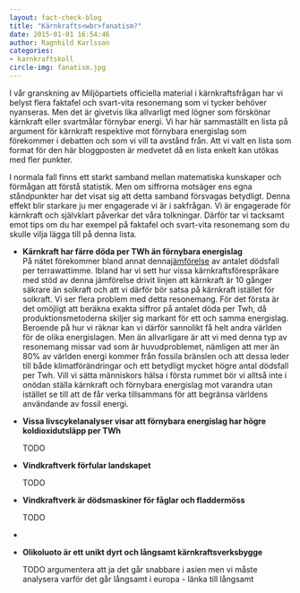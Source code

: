 ```yaml
---
layout: fact-check-blog
title: "Kärnkrafts<wbr>fanatism?"
date: 2015-01-01 16:54:46
author: Ragnhild Karlsson
categories:
- karnkraftskoll
circle-img: fanatism.jpg
---
```

I vår granskning av Miljöpartiets officiella material i kärnkraftsfrågan har vi belyst flera faktafel och svart-vita resonemang som vi tycker behöver nyanseras. Men det är givetvis lika allvarligt med lögner som förskönar kärnkraft eller svartmålar förnybar energi.
Vi har här sammaställt en lista på argument för kärnkraft respektive mot förnybara energislag som förekommer i debatten och som vi vill ta avstånd från. Att vi valt en lista som format för den här bloggposten är medvetet då en lista enkelt kan utökas med fler punkter. 

I normala fall finns ett starkt samband mellan matematiska kunskaper och förmågan att förstå statistik. Men om siffrorna motsäger ens egna ståndpunkter har det visat sig att detta samband försvagas betydligt. Denna effekt blir starkare ju mer engagerade vi är i sakfrågan. Vi är engagerade för kärnkraft och självklart påverkar det våra tolkningar. Därför tar vi tacksamt emot tips om du har exempel på faktafel och svart-vita resonemang som du skulle vilja lägga till på denna lista.
<ul>
	<li><p><b>Kärnkraft har färre döda per TWh än förnybara energislag</b><br>På nätet förekommer bland annat denna<a href="http://nextbigfuture.com/2011/03/deaths-per-twh-by-energy-source.html" target="_blanc">jämförelse</a> av antalet dödsfall per terrawattimme. Ibland har vi sett hur vissa kärnkraftsförespråkare med stöd av denna jämförelse drivit linjen att kärnkraft är 10 gånger säkrare än solkraft och att vi därför bör satsa på kärnkraft istället för solkraft. Vi ser flera problem med detta resonemang. För det första är det omöjligt att beräkna exakta siffror på antalet döda per Twh, då produktionsmetoderna skiljer sig markant för ett och samma energislag. Beroende på hur vi räknar kan vi därför sannolikt få helt andra världen för de olika energislagen. Men än allvarligare är att vi med denna typ av resonemang missar vad som är huvudproblemet, nämligen att mer än 80% av världen energi kommer från fossila bränslen och att dessa leder till både klimatförändringar och ett betydligt mycket högre antal dödsfall per Twh. Vill vi sätta människors hälsa i första rummet bör vi alltså inte i onödan ställa kärnkraft och förnybara energislag mot varandra utan istället se till att de får verka tillsammans för att begränsa världens användande av fossil energi.</p></li>
	<li><p><b>Vissa livscykelanalyser visar att förnybara energislag har högre koldioxidutsläpp per TWh</b></p></li>
	<p>TODO</p>
	<li><p><b>Vindkraftverk förfular landskapet</b></p></li>
	<p>TODO</p>
	<li><p><b>Vindkraftverk är dödsmaskiner för fåglar och fladdermöss</b></p></li>
	<p>TODO</p>
	<li><p><b></b></p></li>
	<li><p><b>Olikoluoto är ett unikt dyrt och långsamt kärnkraftsverksbygge</b></p></li>
	<p>TODO argumentera att ja det går snabbare i asien men vi måste analysera varför det går långsamt i europa - länka till långsamt</p>
</ul>